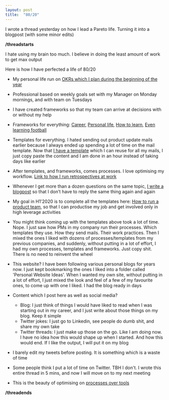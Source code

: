 ```yaml
---
layout: post
title:  "80/20"
---
```


I wrote a thread yesterday on how I lead a Pareto life. Turning it into a blogpost (with some minor edits)

**/threadstarts**

I hate using my brain too much. I believe in doing the least amount of work to get max output

Here is how I have perfected a life of 80/20

- My personal life run on [OKRs which I plan during the beginning of the year](https://manassaloi.com/2020/01/15/personal-OKRs-2020.html)

- Professional based on weekly goals set with my Manager on Monday mornings, and with team on Tuesdays

- I have created frameworks so that my team can arrive at decisions with or without my help

- Frameworks for everything: [Career](https://manassaloi.com/2020/01/25/career-frameworks.html), [Personal life](https://manassaloi.com/2020/01/26/personal-life-frameworks.html), [How to learn](https://manassaloi.com/2019/03/08/how-to-learn.html), [Even learning football](https://manassaloi.com/2020/02/02/learning-football.html)

- Templates for everything. I hated sending out product update mails earlier because I always ended up spending a lot of time on the mail template. Now that [I have a template](https://manassaloi.com/2020/03/28/sending-product-update-mail.html) which I can reuse for all my mails, I just copy paste the content and I am done in an hour instead of taking days like earlier

- After templates, and frameworks, comes processes. I love optimising my workflow. [Link to how I run retrospectives at work](https://manassaloi.com/2020/03/29/retrospectives.html)

- Whenever I get more than a dozen questions on the same topic, [I write a blogpost](https://manassaloi.com/2020/01/17/twitter-rules.html) so that I don’t have to reply the same thing again and again


- My goal in H1'2020 is to complete all the templates here: [How to run a product team](https://manassaloi.com/2020/03/23/running-product-team.html), so that I can productise my job and get involved only in high leverage activities

- You might think coming up with the templates above took a lot of time. Nope. I just saw how PMs in my company run their processes. Which templates they use. How they send mails. Their work practices. Then I mixed the ones I liked with dozens of processes/templates from my previous companies, and suddenly, without putting in a lot of effort, I had my own processes, templates and frameworks. Just copy shit. There is no need to reinvent the wheel

- This website? I have been following various personal blogs for years now. I just kept bookmarking the ones I liked into a folder called 'Personal Website Ideas'. When I wanted my own site,  without putting in a lot of effort, I just mixed the look and feel of a few of my favourite ones, to come up with one I liked. I had the blog ready in days

- Content which I post here as well as social media?
  - Blog: I just think of things I would have liked to read when I was starting out in my career, and I just write about those things on my blog. Keep it simple
  - Twitter jokes: I just go to Linkedin, see people do dumb shit, and share my own take
  - Twitter threads: I just make up those on the go. Like I am doing now. I have no idea how this would shape up when I started. And how this would end. If I like the output, I will put it on my blog

- I barely edit my tweets before posting. It is something which is a waste of time

- Some people think I put a lot of time on Twitter. TBH I don't. I wrote this entire thread in 5 mins, and now I will move on to my next meeting

- This is the beauty of optimising on [processes over tools](https://manassaloi.com/2020/01/01/getting-shit-done-happiness.html)

**/threadends**
